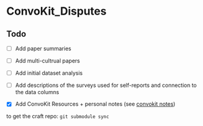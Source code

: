 # ConvoKit_Disputes
## Todo
- [ ] Add paper summaries
- [ ] Add multi-cultrual papers
- [ ] Add initial dataset analysis
- [ ] Add descriptions of the surveys used for self-reports and connection to the data columns
- [X] Add ConvoKit Resources + personal notes (see [convokit notes](https://github.com/mishkin101/ConvoKit_Disputes/blob/main/ConvoKitNotes.md))


to get the craft repo: `git submodule sync` 